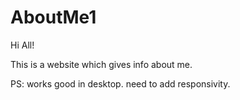 # AboutMe1

Hi All!

This is a website which gives info about me.

PS: works good in desktop. need to add responsivity.
